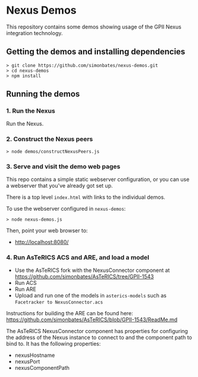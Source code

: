 Nexus Demos
===========

This repository contains some demos showing usage of the GPII Nexus
integration technology.

Getting the demos and installing dependencies
---------------------------------------------

```
> git clone https://github.com/simonbates/nexus-demos.git
> cd nexus-demos
> npm install
```

Running the demos
-----------------

### 1. Run the Nexus

Run the Nexus.

### 2. Construct the Nexus peers

```
> node demos/constructNexusPeers.js
```

### 3. Serve and visit the demo web pages

This repo contains a simple static webserver configuration, or you can
use a webserver that you've already got set up.

There is a top level `index.html` with links to the individual
demos.

To use the webserver configured in `nexus-demos`:

```
> node nexus-demos.js
```

Then, point your web browser to:

- [http://localhost:8080/](http://localhost:8080/)

### 4. Run AsTeRICS ACS and ARE, and load a model

- Use the AsTeRICS fork with the NexusConnector component at https://github.com/simonbates/AsTeRICS/tree/GPII-1543
- Run ACS
- Run ARE
- Upload and run one of the models in `asterics-models` such as `Facetracker to NexusConnector.acs`

Instructions for building the ARE can be found here:
https://github.com/simonbates/AsTeRICS/blob/GPII-1543/ReadMe.md

The AsTeRICS NexusConnector component has properties for configuring
the address of the Nexus instance to connect to and the component path
to bind to. It has the following properties:

- nexusHostname
- nexusPort
- nexusComponentPath
